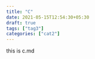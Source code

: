 ```yaml
---
title: "C"
date: 2021-05-15T12:54:30+05:30
draft: true
tags: ["tag3"]
categories: ["cat2"]
---
```


this is c.md